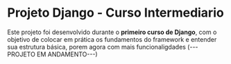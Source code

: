 # Projeto Django - Curso Intermediario

Este projeto foi desenvolvido durante o **primeiro curso de Django**, com o objetivo de colocar em prática os fundamentos do framework e entender sua estrutura básica, porem agora com mais funcionaligdades (---PROJETO EM ANDAMENTO---)



